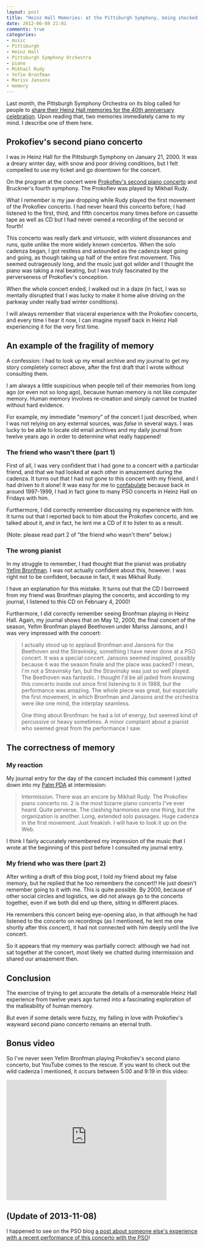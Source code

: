 ```yaml
---
layout: post
title: "Heinz Hall Memories: at the Pittsburgh Symphony, being shocked out of my mind upon experiencing Prokofiev's second piano concerto for the first time; also, a note on human memory"
date: 2012-06-08 21:01
comments: true
categories: 
- music
- Pittsburgh
- Heinz Hall
- Pittsburgh Symphony Orchestra
- piano
- Mikhail Rudy
- Yefim Bronfman
- Mariss Jansons
- memory
---
```

Last month, the Pittsburgh Symphony Orchestra on its blog called for people to [share their Heinz Hall memories for the 40th anniversary celebration](http://blogs.pittsburghsymphony.org/2012/05/heinz-hall-memories/). Upon reading that, two memories immediately came to my mind. I describe one of them here.

<!--more-->

## Prokofiev's second piano concerto

I was in Heinz Hall for the Pittsburgh Symphony on January 21, 2000. It was a dreary winter day, with snow and poor driving conditions, but I felt compelled to use my ticket and go downtown for the concert.

On the program at the concert were [Prokofiev's second piano concerto](http://en.wikipedia.org/wiki/Piano_Concerto_No._2_\(Prokofiev\)) and Bruckner's fourth symphony. The Prokofiev was played by Mikhail Rudy.

What I remember is my jaw dropping while Rudy played the first movement of the Prokofiev concerto. I had never heard this concerto before; I had listened to the first, third, and fifth concertos many times before on cassette tape as well as CD but I had never owned a recording of the second or fourth!

This concerto was really dark and virtuosic, with violent dissonances and runs, quite unlike the more widely known concertos. When the solo cadenza began, I got restless and astounded as the cadenza kept going and going, as though taking up half of the entire first movement. This seemed outrageously long, and the music just got wilder and I thought the piano was taking a real beating, but I was truly fascinated by the perverseness of Prokofiev's conception.

When the whole concert ended, I walked out in a daze (in fact, I was so mentally disrupted that I was lucky to make it home alive driving on the parkway under really bad winter conditions).

I will always remember that visceral experience with the Prokofiev concerto, and every time I hear it now, I can imagine myself back in Heinz Hall experiencing it for the very first time.

## An example of the fragility of memory

A confession: I had to look up my email archive and my journal to get my story completely correct above, after the first draft that I wrote without consulting them.

I am always a little suspicious when people tell of their memories from long ago (or even not so long ago), because human memory is not like computer memory. Human memory involves re-creation and simply cannot be trusted without hard evidence.

For example, my immediate "memory" of the concert I just described, when I was not relying on any external sources, was *false* in several ways. I was lucky to be able to locate old email archives and my daily journal from twelve years ago in order to determine what really happened!

### The friend who wasn't there (part 1)

First of all, I was very confident that I had gone to a concert with a particular friend, and that we had looked at each other in amazement during the cadenza. It turns out that I had not gone to this concert with my friend, and I had driven to it alone! It was easy for me to [confabulate](http://en.wikipedia.org/wiki/Confabulation) because back in around 1997-1999, I had in fact gone to many PSO concerts in Heinz Hall on Fridays with him.

Furthermore, I did correctly remember discussing my experience with him. It turns out that I reported back to him about the Prokofiev concerto, and we talked about it, and in fact, he lent me a CD of it to listen to as a result.

(Note: please read part 2 of "the friend who wasn't there" below.)

### The wrong pianist

In my struggle to remember, I had thought that the pianist was probably [Yefim Bronfman](http://www.pittsburghsymphony.org/pghsymph.nsf/bios/yefim+bronfman). I was not actually confident about this, however. I was right not to be confident, because in fact, it was Mikhail Rudy.

I have an explanation for this mistake. It turns out that the CD I borrowed from my friend was Bronfman playing the concerto, and according to my journal, I listened to this CD on February 4, 2000!

Furthermore, I did correctly remember seeing Bronfman playing in Heinz Hall. Again, my journal shows that on May 12, 2000, the final concert of the season, Yefim Bronfman played Beethoven under Mariss Jansons, and I was very impressed with the concert:

<blockquote>
I actually stood up to applaud Bronfman and Jansons for the Beethoven and the Stravinsky, something I have never done at a PSO concert.  It was a special concert.  Jansons seemed inspired, possibly because it was the season finale and the place was packed?  I mean, I'm not a Stravinsky fan, but the Stravinsky was just so well played.  The Beethoven was fantastic.  I thought I'd be all jaded from knowing this concerto inside out since first listening to it in 1988, but the performance was amazing.  The whole piece was great, but especially the first movement, in which Bronfman and Jansons and the orchestra were like one mind, the interplay seamless.

One thing about Bronfman:  he had a lot of energy, but seemed kind of percussive or heavy sometimes.  A minor complaint about a pianist who seemed great from the performance I saw.
</blockquote>

## The correctness of memory

### My reaction

My journal entry for the day of the concert included this comment I jotted down into my [Palm PDA](http://en.wikipedia.org/wiki/Palm_\(PDA\)) at intermission:

<blockquote>
Intermission.  There was an encore by Mikhail Rudy.  The Prokofiev piano concerto no. 2 is the most bizarre piano concerto I've ever heard.  Quite perverse.  The clashing harmonies are one thing, but the organization is another.  Long, extended solo passages.  Huge cadenza in the first movement.  Just freakish.  I will have to look it up on the Web.
</blockquote>

I think I fairly accurately remembered my impression of the music that I wrote at the beginning of this post before I consulted my journal entry.

### My friend who was there (part 2)

After writing a draft of this blog post, I told my friend about my false memory, but he replied that he too remembers the concert!! He just doesn't remember going to it with me. This is quite possible. By 2000, because of other social circles and logistics, we did not always go to the concerts together, even if we both did end up there, sitting in different places.

He remembers this concert being eye-opening also, in that although he had listened to the concerto on recordings (as I mentioned, he lent me one shortly after this concert), it had not connected with him deeply until the live concert.

So it appears that my memory was partially correct: although we had not sat together at the concert, most likely we chatted during intermission and shared our amazement then.

## Conclusion

The exercise of trying to get accurate the details of a memorable Heinz Hall experience from twelve years ago turned into a fascinating exploration of the malleability of human memory.

But even if some details were fuzzy, my falling in love with Prokofiev's wayward second piano concerto remains an eternal truth.

## Bonus video

So I've never seen Yefim Bronfman playing Prokofiev's second piano concerto, but YouTube comes to the rescue. If you want to check out the wild cadenza I mentioned, it occurs between 5:00 and 9:19 in this video:

<iframe width="420" height="315" src="http://www.youtube.com/embed/CCeo1vyewEg" frameborder="0" allowfullscreen></iframe>

## (Update of 2013-11-08)

I happened to see on the PSO blog [a post about someone else's experience with a recent performance of this concerto with the PSO](http://blogs.pittsburghsymphony.org/2013/11/the-most-amazing-rendition-of-prokofievs-second-piano-concerto/)!